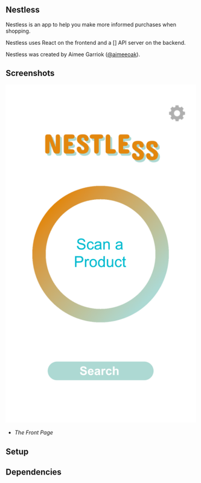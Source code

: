 
## Nestless

Nestless is an app to help you make more informed purchases when shopping.

Nestless uses React on the frontend and a [] API server on the backend. 

Nestless was created by Aimee Garriok ([@aimeeoak](https://github.com/aimeeoak)).
## Screenshots

![The Front Page](https://github.com/aimeeoak/nestless-v2/blob/cddd768bcd2797ee81dec790e6141866f0f5ef6c/src/images/nestless-screencap.png)
- *The Front Page*


## Setup

<!-- - Clone this project into your favourite directory! You will have two directories, `server` and `client`
- Change directory into `server` and run `bundle install` and then `rake db:reset` to set up the Rails API server and load preset project data. 
- While in the server directory, run `rails s` to start the API server. This should run on `localhost:3000`
- Change directories to the `client` directory. 
- Run `npm install` to install all dependencies for the client. 
- To find all the search treasures, get a free trial API key from SerpApi and turn the .env.example into a real .env file. 
- To start the client, run `npm start` and when prompted, allow react to choose its own localhost port to run on. 
- Navigate to the given port, and have fun!  -->

## Dependencies 
<!-- - Client 
  - axios
  - ant design 
  - classnames
  - dotenv
  - http-proxy-middleware
- Server
  - dotenv-rails
  - rails 6.01
  - sqlite3 -->
